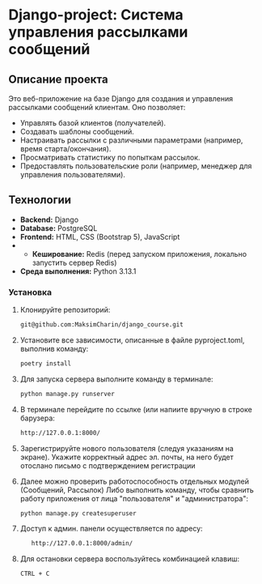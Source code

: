 # Django-project: Система управления рассылками сообщений

## Описание проекта

Это веб-приложение на базе Django для создания и управления рассылками сообщений клиентам. Оно позволяет:

* Управлять базой клиентов (получателей).
* Создавать шаблоны сообщений.
* Настраивать рассылки с различными параметрами (например, время старта/окончания).
* Просматривать статистику по попыткам рассылок.
* Предоставлять пользовательские роли (например, менеджер для управления пользователями).

## Технологии

* **Backend:** Django
* **Database:** PostgreSQL
* **Frontend:** HTML, CSS (Bootstrap 5), JavaScript
* * **Кеширование:** Redis (перед запуском приложения, локально запустить сервер Redis)
* **Среда выполнения:** Python 3.13.1

### Установка

1. Клонируйте репозиторий:

   ```bash
   git@github.com:MaksimCharin/django_course.git

2. Установите все зависимости, описанные в файле pyproject.toml, выполнив команду:
    ```bash
   poetry install

3. Для запуска сервера выполните команду в терминале:
    ```bash
   python manage.py runserver

4. В терминале перейдите по ссылке (или напиите вручную в строке барузера:
    ```bash
   http://127.0.0.1:8000/

5. Зарегистрируйте нового пользователя (следуя указаниям на экране).
   Укажите корректный адрес эл. почты, на него будет отослано письмо с подтверждением регистрации

6. Далее можно проверить работоспособность отдельных модулей (Сообщений, Рассылок)
   Либо выполнить команду, чтобы сравнить работу приложения от лица "пользователя" и "администратора":
    ```bash
   python manage.py createsuperuser

7. Доступ к админ. панели осуществляется по адресу:
   ```bash
      http://127.0.0.1:8000/admin/

8. Для остановки сервера воспользуйтесь комбинацией клавиш: 
    ```bash
   CTRL + C